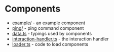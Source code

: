 # Components

- [example/](./example/) - an example component
- [ping/](./ping/) - ping command component
- [data.ts](./data.ts) - typings used by components
- [interaction-handler.ts](./interaction-handler.ts) - the interaction handler
- [loader.ts](./loader.ts) - code to load components
